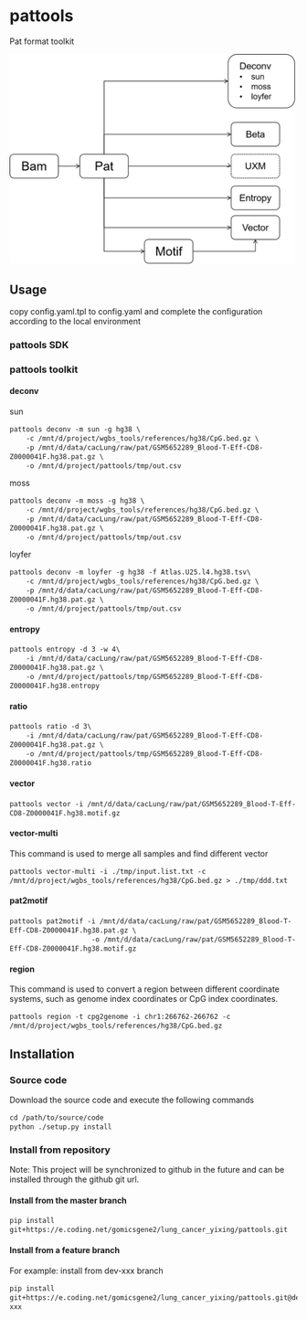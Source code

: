 # pattools

Pat format toolkit

<img src="notebook/framework.png" alt="pattools framework" width="500"/>


## Usage
copy config.yaml.tpl to config.yaml and complete the configuration according to the local environment
### pattools SDK
### pattools toolkit
#### deconv
sun
```
pattools deconv -m sun -g hg38 \
    -c /mnt/d/project/wgbs_tools/references/hg38/CpG.bed.gz \
    -p /mnt/d/data/cacLung/raw/pat/GSM5652289_Blood-T-Eff-CD8-Z0000041F.hg38.pat.gz \
    -o /mnt/d/project/pattools/tmp/out.csv
```
moss
```
pattools deconv -m moss -g hg38 \
    -c /mnt/d/project/wgbs_tools/references/hg38/CpG.bed.gz \
    -p /mnt/d/data/cacLung/raw/pat/GSM5652289_Blood-T-Eff-CD8-Z0000041F.hg38.pat.gz \
    -o /mnt/d/project/pattools/tmp/out.csv
```
loyfer
```
pattools deconv -m loyfer -g hg38 -f Atlas.U25.l4.hg38.tsv\
    -c /mnt/d/project/wgbs_tools/references/hg38/CpG.bed.gz \
    -p /mnt/d/data/cacLung/raw/pat/GSM5652289_Blood-T-Eff-CD8-Z0000041F.hg38.pat.gz \
    -o /mnt/d/project/pattools/tmp/out.csv
```
#### entropy
```
pattools entropy -d 3 -w 4\
    -i /mnt/d/data/cacLung/raw/pat/GSM5652289_Blood-T-Eff-CD8-Z0000041F.hg38.pat.gz \
    -o /mnt/d/project/pattools/tmp/GSM5652289_Blood-T-Eff-CD8-Z0000041F.hg38.entropy
```
#### ratio
```
pattools ratio -d 3\
    -i /mnt/d/data/cacLung/raw/pat/GSM5652289_Blood-T-Eff-CD8-Z0000041F.hg38.pat.gz \
    -o /mnt/d/project/pattools/tmp/GSM5652289_Blood-T-Eff-CD8-Z0000041F.hg38.ratio
```
#### vector
```
pattools vector -i /mnt/d/data/cacLung/raw/pat/GSM5652289_Blood-T-Eff-CD8-Z0000041F.hg38.motif.gz
```
#### vector-multi
This command is used to merge all samples and find different vector
```
pattools vector-multi -i ./tmp/input.list.txt -c /mnt/d/project/wgbs_tools/references/hg38/CpG.bed.gz > ./tmp/ddd.txt
```
#### pat2motif
```
pattools pat2motif -i /mnt/d/data/cacLung/raw/pat/GSM5652289_Blood-T-Eff-CD8-Z0000041F.hg38.pat.gz \
                    -o /mnt/d/data/cacLung/raw/pat/GSM5652289_Blood-T-Eff-CD8-Z0000041F.hg38.motif.gz
```
#### region
This command is used to convert a region between different coordinate systems, such as 
genome index coordinates or CpG index coordinates.
```
pattools region -t cpg2genome -i chr1:266762-266762 -c /mnt/d/project/wgbs_tools/references/hg38/CpG.bed.gz
```
## Installation

### Source code

Download the source code and execute the following commands

``` 
cd /path/to/source/code
python ./setup.py install
```

### Install from repository

Note: This project will be synchronized to github in the future and can be installed through the github git url.

#### Install from the master branch

```
pip install git+https://e.coding.net/gomicsgene2/lung_cancer_yixing/pattools.git
```

#### Install from a feature branch

For example: install from dev-xxx branch

```shell
pip install git+https://e.coding.net/gomicsgene2/lung_cancer_yixing/pattools.git@dev-xxx
```

